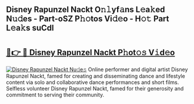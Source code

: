 ## Disney Rapunzel Nackt O𝚗𝚕yf𝚊ns L𝚎a𝚔ed N𝚞𝚍es - Part-oSZ P𝚑𝚘tos Vi𝚍𝚎o - H𝚘𝚝 Part L𝚎a𝚔s suCdl

# <h2><a href="http://kfbtjh.oniu.top/?m=Disney+Rapunzel+Nackt">🔗👉 🔴 Disney Rapunzel Nackt P𝚑ot𝚘𝚜 V𝚒d𝚎o</a></h2>

[![Disney Rapunzel Nackt Nu𝚍e𝚜](https://i.imgur.com/0qMVB7G.gif)](http://kfbtjh.oniu.top/?m=Disney+Rapunzel+Nackt)
Online performer and digital artist Disney Rapunzel Nackt, famed for creating and disseminating dance and lifestyle content via solo and collaborative dance performances and short films. Selfless volunteer Disney Rapunzel Nackt, famed for their generosity and commitment to serving their community.  
